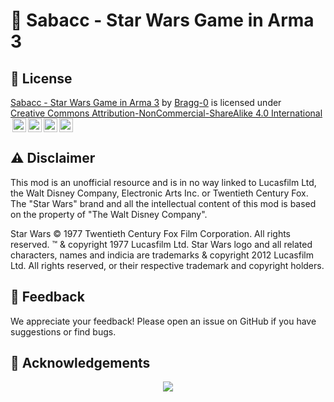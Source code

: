 # 🎲 Sabacc - Star Wars Game in Arma 3

## 📄 License

<p xmlns:cc="http://creativecommons.org/ns#" xmlns:dct="http://purl.org/dc/terms/"><a property="dct:title" rel="cc:attributionURL" href="https://github.com/Bragg-0/Sabacc">Sabacc - Star Wars Game in Arma 3</a> by <a rel="cc:attributionURL dct:creator" property="cc:attributionName" href="https://github.com/Bragg-0">Bragg-0</a> is licensed under <a href="https://creativecommons.org/licenses/by-nc-sa/4.0/?ref=chooser-v1" target="_blank" rel="license noopener noreferrer" style="display:inline-block;">Creative Commons Attribution-NonCommercial-ShareAlike 4.0 International<img style="height:22px!important;margin-left:3px;vertical-align:text-bottom;" src="https://mirrors.creativecommons.org/presskit/icons/cc.svg?ref=chooser-v1" alt=""><img style="height:22px!important;margin-left:3px;vertical-align:text-bottom;" src="https://mirrors.creativecommons.org/presskit/icons/by.svg?ref=chooser-v1" alt=""><img style="height:22px!important;margin-left:3px;vertical-align:text-bottom;" src="https://mirrors.creativecommons.org/presskit/icons/nc.svg?ref=chooser-v1" alt=""><img style="height:22px!important;margin-left:3px;vertical-align:text-bottom;" src="https://mirrors.creativecommons.org/presskit/icons/sa.svg?ref=chooser-v1" alt=""></a></p>

## ⚠️ Disclaimer

This mod is an unofficial resource and is in no way linked to Lucasfilm Ltd, the Walt Disney Company, Electronic Arts Inc. or Twentieth Century Fox. The "Star Wars" brand and all the intellectual content of this mod is based on the property of "The Walt Disney Company".

Star Wars © 1977 Twentieth Century Fox Film Corporation. All rights reserved. ™ & copyright 1977 Lucasfilm Ltd. Star Wars logo and all related characters, names and indicia are trademarks & copyright 2012 Lucasfilm Ltd. All rights reserved, or their respective trademark and copyright holders.

## 💬 Feedback

We appreciate your feedback! Please open an issue on GitHub if you have suggestions or find bugs.

## 🌟 Acknowledgements

<div align="center">
  <a href="https://github.com/Bragg-0/Sabacc/graphs/contributors">
    <img src="https://contrib.rocks/image?repo=Bragg-0/Sabacc"/>
  </a>
</div>
